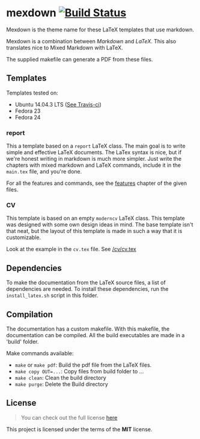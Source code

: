 # mexdown [![Build Status](https://travis-ci.org/idelsink/mexdown-latex.svg?branch=master)](https://travis-ci.org/idelsink/mexdown-latex)

Mexdown is the theme name for these LaTeX templates that use markdown.

Mexdown is a combination between *Markdown* and *LaTeX*.
This also translates nice to Mixed Markdown with LaTeX.

The supplied makefile can generate a PDF from these files.

## Templates

Templates tested on:

-   Ubuntu 14.04.3 LTS ([See Travis-ci](https://travis-ci.org/idelsink/mexdown-latex))
-   Fedora 23
-   Fedora 24

### report

This a template based on a `report` LaTeX class.
The main goal is to write simple and effective LaTeX documents.
The LaTex syntax is nice,
but if we're honest writing in markdown is much more simpler.
Just write the chapters with mixed markdown and LaTeX commands,
include it in the `main.tex` file, and you're done.

For all the features and commands,
see the [features](./report/chapters/features.md) chapter of the given files.

### CV

This template is based on an empty `moderncv` LaTeX class.
This template was designed with some own design ideas in mind.
The base template isn't that neat,
but the layout of this template is made in such a way that it is customizable.

Look at the example in the `cv.tex` file. See [/cv/cv.tex](./cv/cv.tex)

## Dependencies

To make the documentation from the LaTeX source files,
a list of dependencies are needed.
To install these dependencies, run the `install_latex.sh` script in this folder.

## Compilation

The documentation has a custom makefile. With this makefile,
the documentation can be compiled.
All the build executables are made in a 'build' folder.

Make commands available:

-   `make` or `make pdf`: Build the pdf file from the LaTeX files.
-   `make copy OUT=...`: Copy files from build folder to ...
-   `make clean`: Clean the build directory
-   `make purge`: Delete the Build directory

## License

> You can check out the full license [here](./LICENSE)

This project is licensed under the terms of the **MIT** license.

